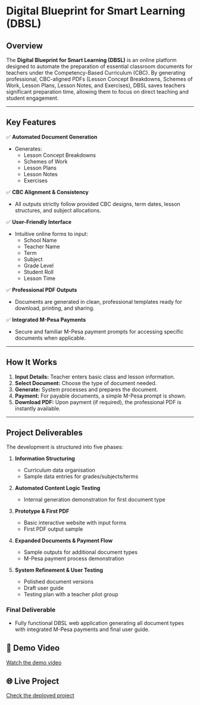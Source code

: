 # Digital Blueprint for Smart Learning (DBSL)

## Overview

The **Digital Blueprint for Smart Learning (DBSL)** is an online platform designed to automate the preparation of essential classroom documents for teachers under the Competency-Based Curriculum (CBC). By generating professional, CBC-aligned PDFs (Lesson Concept Breakdowns, Schemes of Work, Lesson Plans, Lesson Notes, and Exercises), DBSL saves teachers significant preparation time, allowing them to focus on direct teaching and student engagement.

---

## Key Features

✅ **Automated Document Generation**

- Generates:
  - Lesson Concept Breakdowns
  - Schemes of Work
  - Lesson Plans
  - Lesson Notes
  - Exercises

✅ **CBC Alignment & Consistency**

- All outputs strictly follow provided CBC designs, term dates, lesson structures, and subject allocations.

✅ **User-Friendly Interface**

- Intuitive online forms to input:
  - School Name
  - Teacher Name
  - Term
  - Subject
  - Grade Level
  - Student Roll
  - Lesson Time

✅ **Professional PDF Outputs**

- Documents are generated in clean, professional templates ready for download, printing, and sharing.

✅ **Integrated M-Pesa Payments**

- Secure and familiar M-Pesa payment prompts for accessing specific documents when applicable.

---

## How It Works

1. **Input Details:** Teacher enters basic class and lesson information.
2. **Select Document:** Choose the type of document needed.
3. **Generate:** System processes and prepares the document.
4. **Payment:** For payable documents, a simple M-Pesa prompt is shown.
5. **Download PDF:** Upon payment (if required), the professional PDF is instantly available.

---

## Project Deliverables

The development is structured into five phases:

1. **Information Structuring**
   - Curriculum data organisation
   - Sample data entries for grades/subjects/terms

2. **Automated Content Logic Testing**
   - Internal generation demonstration for first document type

3. **Prototype & First PDF**
   - Basic interactive website with input forms
   - First PDF output sample

4. **Expanded Documents & Payment Flow**
   - Sample outputs for additional document types
   - M-Pesa payment process demonstration

5. **System Refinement & User Testing**
   - Polished document versions
   - Draft user guide
   - Testing plan with a teacher pilot group

### **Final Deliverable**

- Fully functional DBSL web application generating all document types with integrated M-Pesa payments and final user guide.

## 🎥 Demo Video  
[Watch the demo video](https://drive.google.com/file/d/1jQKAQeaZIGNO9ZSr42SFowxnycVLN6Rf/view?usp=sharing)

## 🌐 Live Project  
[Check the deployed project](https://dbsl-liart.vercel.app/)


